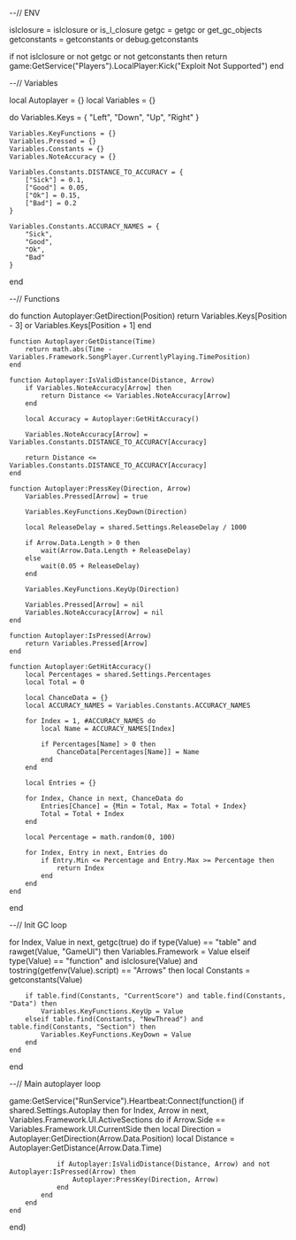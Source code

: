 --// ENV

islclosure = islclosure or is_l_closure
getgc = getgc or get_gc_objects
getconstants = getconstants or debug.getconstants

if not islclosure or not getgc or not getconstants then 
    return game:GetService("Players").LocalPlayer:Kick("Exploit Not Supported")
end

--// Variables

local Autoplayer = {}
local Variables = {}

do 
    Variables.Keys = {
        "Left",
        "Down",
        "Up",
        "Right"
    }

    Variables.KeyFunctions = {}
    Variables.Pressed = {}
    Variables.Constants = {}
    Variables.NoteAccuracy = {}

    Variables.Constants.DISTANCE_TO_ACCURACY = {
        ["Sick"] = 0.1,
        ["Good"] = 0.05,
        ["Ok"] = 0.15,
        ["Bad"] = 0.2
    }

    Variables.Constants.ACCURACY_NAMES = {
        "Sick", 
        "Good", 
        "Ok", 
        "Bad"
    }
end

--// Functions

do 
    function Autoplayer:GetDirection(Position)
        return Variables.Keys[Position - 3] or Variables.Keys[Position + 1]
    end 

    function Autoplayer:GetDistance(Time)
        return math.abs(Time - Variables.Framework.SongPlayer.CurrentlyPlaying.TimePosition)
    end

    function Autoplayer:IsValidDistance(Distance, Arrow)
        if Variables.NoteAccuracy[Arrow] then 
            return Distance <= Variables.NoteAccuracy[Arrow]
        end
            
        local Accuracy = Autoplayer:GetHitAccuracy() 

        Variables.NoteAccuracy[Arrow] = Variables.Constants.DISTANCE_TO_ACCURACY[Accuracy]

        return Distance <= Variables.Constants.DISTANCE_TO_ACCURACY[Accuracy]
    end 

    function Autoplayer:PressKey(Direction, Arrow)
        Variables.Pressed[Arrow] = true

        Variables.KeyFunctions.KeyDown(Direction)
        
        local ReleaseDelay = shared.Settings.ReleaseDelay / 1000

        if Arrow.Data.Length > 0 then
            wait(Arrow.Data.Length + ReleaseDelay)
        else
            wait(0.05 + ReleaseDelay)
        end

        Variables.KeyFunctions.KeyUp(Direction)

        Variables.Pressed[Arrow] = nil
        Variables.NoteAccuracy[Arrow] = nil
    end

    function Autoplayer:IsPressed(Arrow)
        return Variables.Pressed[Arrow]
    end
        
    function Autoplayer:GetHitAccuracy()
        local Percentages = shared.Settings.Percentages
        local Total = 0 
        
        local ChanceData = {} 
        local ACCURACY_NAMES = Variables.Constants.ACCURACY_NAMES
        
        for Index = 1, #ACCURACY_NAMES do 
            local Name = ACCURACY_NAMES[Index] 
            
            if Percentages[Name] > 0 then 
                ChanceData[Percentages[Name]] = Name 
            end
        end
        
        local Entries = {} 
        
        for Index, Chance in next, ChanceData do 
            Entries[Chance] = {Min = Total, Max = Total + Index} 
            Total = Total + Index 
        end
        
        local Percentage = math.random(0, 100) 
        
        for Index, Entry in next, Entries do 
            if Entry.Min <= Percentage and Entry.Max >= Percentage then 
                return Index
            end
        end 
    end
end

--// Init GC loop

for Index, Value in next, getgc(true) do
    if type(Value) == "table" and rawget(Value, "GameUI") then
        Variables.Framework = Value
    elseif type(Value) == "function" and islclosure(Value) and tostring(getfenv(Value).script) == "Arrows" then
		local Constants = getconstants(Value)
		 
		if table.find(Constants, "CurrentScore") and table.find(Constants, "Data") then 
			Variables.KeyFunctions.KeyUp = Value 
		elseif table.find(Constants, "NewThread") and table.find(Constants, "Section") then
			Variables.KeyFunctions.KeyDown = Value 
		end 
    end
end

--// Main autoplayer loop

game:GetService("RunService").Heartbeat:Connect(function()
    if shared.Settings.Autoplay then
        for Index, Arrow in next, Variables.Framework.UI.ActiveSections do
            if Arrow.Side == Variables.Framework.UI.CurrentSide then 
                local Direction = Autoplayer:GetDirection(Arrow.Data.Position)
                local Distance = Autoplayer:GetDistance(Arrow.Data.Time)

                if Autoplayer:IsValidDistance(Distance, Arrow) and not Autoplayer:IsPressed(Arrow) then 
                    Autoplayer:PressKey(Direction, Arrow)
                end
            end 
        end
    end
end)
